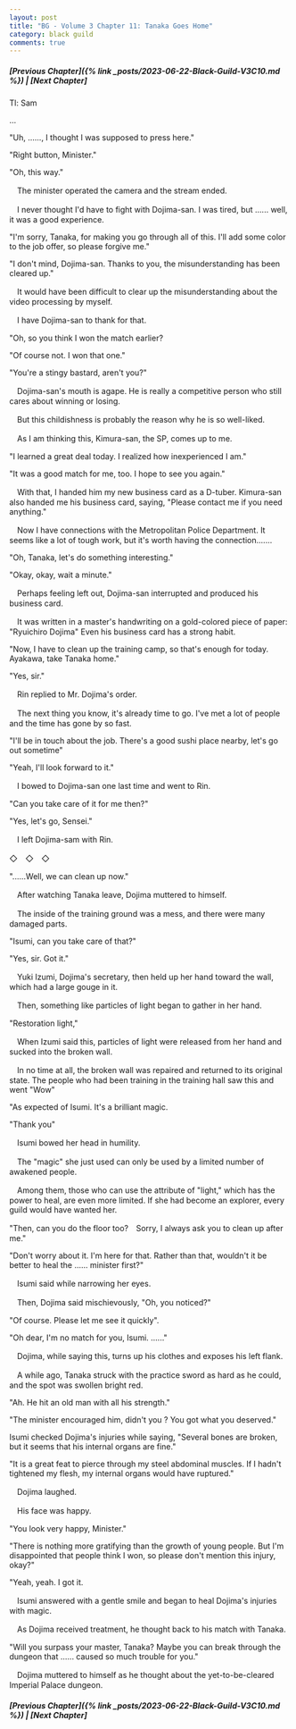 ```yaml
---
layout: post
title: "BG - Volume 3 Chapter 11: Tanaka Goes Home"
category: black guild
comments: true
---
```


##### [Previous Chapter]({% link _posts/2023-06-22-Black-Guild-V3C10.md %}) \| [Next Chapter]


Tl: Sam

…


"Uh, ......, I thought I was supposed to press here."

"Right button, Minister."

"Oh, this way."


　The minister operated the camera and the stream ended.

　I never thought I'd have to fight with Dojima-san. I was tired, but ...... well, it was a good experience.
<!--more-->

"I'm sorry, Tanaka, for making you go through all of this. I'll add some color to the job offer, so please forgive me."

"I don't mind, Dojima-san. Thanks to you, the misunderstanding has been cleared up."


　It would have been difficult to clear up the misunderstanding about the video processing by myself.

　I have Dojima-san to thank for that.


"Oh, so you think I won the match earlier?

"Of course not. I won that one."

"You're a stingy bastard, aren't you?"


　Dojima-san's mouth is agape. He is really a competitive person who still cares about winning or losing.

　But this childishness is probably the reason why he is so well-liked.


　As I am thinking this, Kimura-san, the SP, comes up to me.


"I learned a great deal today. I realized how inexperienced I am."

"It was a good match for me, too. I hope to see you again."


　With that, I handed him my new business card as a D-tuber. Kimura-san also handed me his business card, saying, "Please contact me if you need anything."

　Now I have connections with the Metropolitan Police Department. It seems like a lot of tough work, but it's worth having the connection.......


"Oh, Tanaka, let's do something interesting."

"Okay, okay, wait a minute."


　Perhaps feeling left out, Dojima-san interrupted and produced his business card.

　It was written in a master's handwriting on a gold-colored piece of paper: "Ryuichiro Dojima" Even his business card has a strong habit.


"Now, I have to clean up the training camp, so that's enough for today. Ayakawa, take Tanaka home."

"Yes, sir."


　Rin replied to Mr. Dojima's order.

　The next thing you know, it's already time to go. I've met a lot of people and the time has gone by so fast.


"I'll be in touch about the job. There's a good sushi place nearby, let's go out sometime"

"Yeah, I'll look forward to it."


　I bowed to Dojima-san one last time and went to Rin.


"Can you take care of it for me then?"

"Yes, let's go, Sensei."


　I left Dojima-sam with Rin.




◇　◇　◇




"......Well, we can clean up now."


　After watching Tanaka leave, Dojima muttered to himself.

　The inside of the training ground was a mess, and there were many damaged parts.


"Isumi, can you take care of that?"

"Yes, sir. Got it."


　Yuki Izumi, Dojima's secretary, then held up her hand toward the wall, which had a large gouge in it.

　Then, something like particles of light began to gather in her hand.


"Restoration light,"


　When Izumi said this, particles of light were released from her hand and sucked into the broken wall.

　In no time at all, the broken wall was repaired and returned to its original state. The people who had been training in the training hall saw this and went "Wow"


"As expected of Isumi. It's a brilliant magic.

"Thank you"


　Isumi bowed her head in humility.

　The "magic" she just used can only be used by a limited number of awakened people.

　Among them, those who can use the attribute of "light," which has the power to heal, are even more limited. If she had become an explorer, every guild would have wanted her.


"Then, can you do the floor too?　Sorry, I always ask you to clean up after me."

"Don't worry about it. I'm here for that. Rather than that, wouldn't it be better to heal the ...... minister first?"


　Isumi said while narrowing her eyes.

　Then, Dojima said mischievously, "Oh, you noticed?"


"Of course. Please let me see it quickly".

"Oh dear, I'm no match for you, Isumi. ......"


　Dojima, while saying this, turns up his clothes and exposes his left flank.

　A while ago, Tanaka struck with the practice sword as hard as he could, and the spot was swollen bright red.


"Ah. He hit an old man with all his strength."

"The minister encouraged him, didn't you ? You got what you deserved."


Isumi checked Dojima's injuries while saying, "Several bones are broken, but it seems that his internal organs are fine."

"It is a great feat to pierce through my steel abdominal muscles. If I hadn't tightened my flesh, my internal organs would have ruptured."


　Dojima laughed.

　His face was happy.


"You look very happy, Minister."

"There is nothing more gratifying than the growth of young people. But I'm disappointed that people think I won, so please don't mention this injury, okay?"

"Yeah, yeah. I got it.


　Isumi answered with a gentle smile and began to heal Dojima's injuries with magic.

　As Dojima received treatment, he thought back to his match with Tanaka.


"Will you surpass your master, Tanaka? Maybe you can break through the dungeon that ...... caused so much trouble for you."


　Dojima muttered to himself as he thought about the yet-to-be-cleared Imperial Palace dungeon.



##### [Previous Chapter]({% link _posts/2023-06-22-Black-Guild-V3C10.md %}) \| [Next Chapter]
